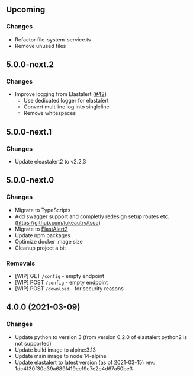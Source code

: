 ## Upcoming

### Changes

* Refactor file-system-service.ts
* Remove unused files

## 5.0.0-next.2

### Changes

* Improve logging from Elastalert ([#42](https://github.com/Karql/elastalert2-server/issues/42))
    * Use dedicated logger for elastalert 
    * Convert multiline log into singleline
    * Remove whitespaces

## 5.0.0-next.1

### Changes

* Update eleastalert2 to v2.2.3

## 5.0.0-next.0

### Changes

* Migrate to TypeScripts
* Add swagger support and completly redesign setup routes etc. (https://github.com/lukeautry/tsoa)
* Migrate to [ElastAlert2](https://github.com/jertel/elastalert2)
* Update npm packages
* Optimize docker image size
* Cleanup project a bit

### Removals

* [WIP] GET `/config` - empty endpoint 
* [WIP] POST `/config` - empty endpoint
* [WIP] POST `/download` - for security reasons

## 4.0.0 (2021-03-09)

### Changes
* Update python to version 3 (from version 0.2.0 of elastalert python2 is not supported) 
* Update build image to alpine:3.13
* Update main image to node:14-alpine
* Update elastalert to latest version (as of 2021-03-15) rev: 1dc4f30f30d39a689f419ce19c7e2e4d67a50be3